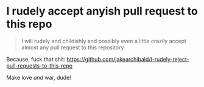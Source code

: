 # I rudely accept anyish pull request to this repo
> I will rudely and childishly and possibly even a little crazily accept almost any pull request to this repository

Because, fuck that shit: https://github.com/jakearchibald/I-rudely-reject-pull-requests-to-this-repo

Make love *and* war, dude!
